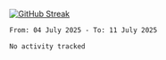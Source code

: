 [![GitHub Streak](https://streak-stats.demolab.com?user=renren-017&theme=sea&hide_border=true&background=DD272700)](https://git.io/streak-stats)

<!--START_SECTION:waka-->

```txt
From: 04 July 2025 - To: 11 July 2025

No activity tracked
```

<!--END_SECTION:waka-->
